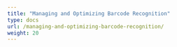 ```yaml
---
title: "Managing and Optimizing Barcode Recognition"
type: docs
url: /managing-and-optimizing-barcode-recognition/
weight: 20
---
```



